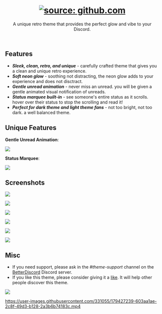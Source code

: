 <h1 align="center"><a href="https://github.com/computer-catt/CelestialReaver-BetterDiscord-themes/blob/main/themes/Synthwave84/assets/SynthwaveIntro-BetterDiscord.gif"><img src="https://github.com/computer-catt/CelestialReaver-BetterDiscord-themes/blob/main/themes/Synthwave84/assets/SynthwaveIntro-BetterDiscord.gif" title="source: github.com" /></a></h1>
<p align="center">A unique retro theme that provides the perfect glow and vibe to your Discord.</p>

</br>

## Features
* _**Sleek, clean, retro, and unique**_ - carefully crafted theme that gives you a clean and unique retro experience. 
* _**Soft neon glow**_ - soothing not distracting, the neon glow adds to your experience and does not disctract.
* _**Gentle unread animation**_ - never miss an unread. you will be given a gentle animated visual notification of unreads.
* _**Status marquee built-in**_ - see someone's entire status as it scrolls. hover over their status to stop the scrolling and read it! 
* _**Perfect for dark theme and light theme fans**_ - not too bright, not too dark. a well balanced theme.

## Unique Features
<p align="left"><b>Gentle Unread Animation</b>:</p>

![](https://github.com/computer-catt/CelestialReaver-BetterDiscord-themes/blob/main/themes/Synthwave84/assets/heartbeatUnread.gif)

<p align="left"><b>Status Marquee</b>:</p>

![](https://github.com/computer-catt/CelestialReaver-BetterDiscord-themes/blob/main/themes/Synthwave84/assets/MarqueeStatus.gif)

## Screenshots
![](https://github.com/computer-catt/CelestialReaver-BetterDiscord-themes/blob/main/themes/Synthwave84/assets/synthwaveCoverGif.gif)

![](https://github.com/computer-catt/CelestialReaver-BetterDiscord-themes/blob/main/themes/Synthwave84/assets/Synthwave-Preview1.png)

![](https://github.com/computer-catt/CelestialReaver-BetterDiscord-themes/blob/main/themes/Synthwave84/assets/Synthwave-Preview2.png)

![](https://github.com/computer-catt/CelestialReaver-BetterDiscord-themes/blob/main/themes/Synthwave84/assets/Synthwave-Preview3.png)

![](https://github.com/computer-catt/CelestialReaver-BetterDiscord-themes/blob/main/themes/Synthwave84/assets/Synthwave-Preview4.png)

![](https://github.com/computer-catt/CelestialReaver-BetterDiscord-themes/blob/main/themes/Synthwave84/assets/Synthwave-Preview5.png)

## Misc
* If you need support, please ask in the _#theme-support_ channel on the <a href="https://discord.gg/0Tmfo5ZbORCRqbAd">BetterDiscord</a> Discord server.
* If you like this theme, please consider giving it a <a href="https://betterdiscord.app/theme/Synthwave%20%2784">like</a>. It will help other people discover this theme.

![](https://i.imgur.com/MA2fwa2.png)

https://user-images.githubusercontent.com/331055/179427239-603aa1ae-2c8f-49d3-b128-2a3b6b74183c.mp4
